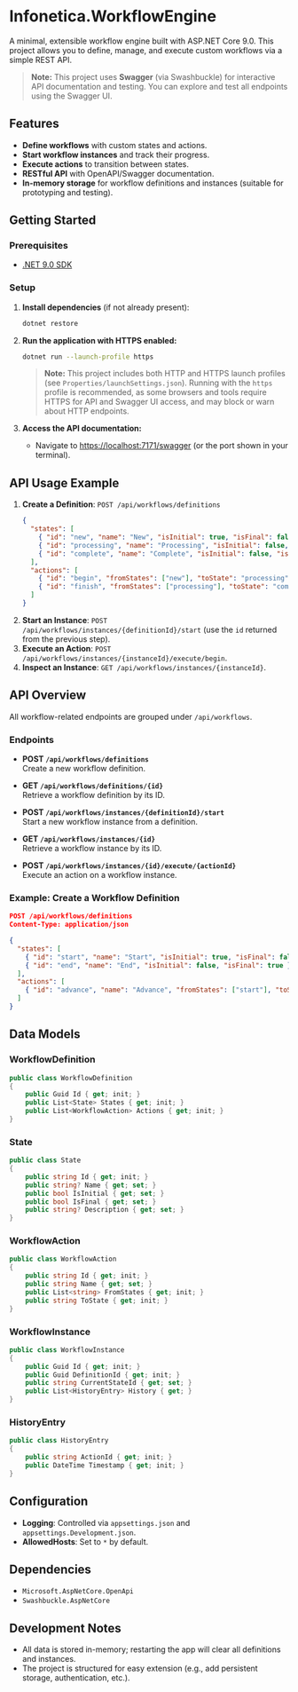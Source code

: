 # Infonetica.WorkflowEngine

A minimal, extensible workflow engine built with ASP.NET Core 9.0. This project allows you to define, manage, and execute custom workflows via a simple REST API.

> **Note:**
> This project uses **Swagger** (via Swashbuckle) for interactive API documentation and testing. You can explore and test all endpoints using the Swagger UI.

## Features

- **Define workflows** with custom states and actions.
- **Start workflow instances** and track their progress.
- **Execute actions** to transition between states.
- **RESTful API** with OpenAPI/Swagger documentation.
- **In-memory storage** for workflow definitions and instances (suitable for prototyping and testing).

## Getting Started

### Prerequisites

- [.NET 9.0 SDK](https://dotnet.microsoft.com/en-us/download/dotnet/9.0)

### Setup

1. **Install dependencies** (if not already present):

   ```sh
   dotnet restore
   ```

2. **Run the application with HTTPS enabled:**

   ```sh
   dotnet run --launch-profile https
   ```

   > **Note:**
   > This project includes both HTTP and HTTPS launch profiles (see `Properties/launchSettings.json`).
   > Running with the `https` profile is recommended, as some browsers and tools require HTTPS for API and Swagger UI access, and may block or warn about HTTP endpoints.

3. **Access the API documentation:**

   - Navigate to [https://localhost:7171/swagger](https://localhost:7171/swagger) (or the port shown in your terminal).

## API Usage Example

1.  **Create a Definition**: `POST /api/workflows/definitions`
    ```json
    {
      "states": [
        { "id": "new", "name": "New", "isInitial": true, "isFinal": false },
        { "id": "processing", "name": "Processing", "isInitial": false, "isFinal": false },
        { "id": "complete", "name": "Complete", "isInitial": false, "isFinal": true }
      ],
      "actions": [
        { "id": "begin", "fromStates": ["new"], "toState": "processing" },
        { "id": "finish", "fromStates": ["processing"], "toState": "complete" }
      ]
    }
    ```
2.  **Start an Instance**: `POST /api/workflows/instances/{definitionId}/start` (use the `id` returned from the previous step).
3.  **Execute an Action**: `POST /api/workflows/instances/{instanceId}/execute/begin`.
4.  **Inspect an Instance**: `GET /api/workflows/instances/{instanceId}`.

## API Overview

All workflow-related endpoints are grouped under `/api/workflows`.

### Endpoints

- **POST `/api/workflows/definitions`**  
  Create a new workflow definition.

- **GET `/api/workflows/definitions/{id}`**  
  Retrieve a workflow definition by its ID.

- **POST `/api/workflows/instances/{definitionId}/start`**  
  Start a new workflow instance from a definition.

- **GET `/api/workflows/instances/{id}`**  
  Retrieve a workflow instance by its ID.

- **POST `/api/workflows/instances/{id}/execute/{actionId}`**  
  Execute an action on a workflow instance.

### Example: Create a Workflow Definition

```json
POST /api/workflows/definitions
Content-Type: application/json

{
  "states": [
    { "id": "start", "name": "Start", "isInitial": true, "isFinal": false },
    { "id": "end", "name": "End", "isInitial": false, "isFinal": true }
  ],
  "actions": [
    { "id": "advance", "name": "Advance", "fromStates": ["start"], "toState": "end" }
  ]
}
```

## Data Models

### WorkflowDefinition

```csharp
public class WorkflowDefinition
{
    public Guid Id { get; init; }
    public List<State> States { get; init; }
    public List<WorkflowAction> Actions { get; init; }
}
```

### State

```csharp
public class State
{
    public string Id { get; init; }
    public string? Name { get; set; }
    public bool IsInitial { get; set; }
    public bool IsFinal { get; set; }
    public string? Description { get; set; }
}
```

### WorkflowAction

```csharp
public class WorkflowAction
{
    public string Id { get; init; }
    public string Name { get; set; }
    public List<string> FromStates { get; init; }
    public string ToState { get; init; }
}
```

### WorkflowInstance

```csharp
public class WorkflowInstance
{
    public Guid Id { get; init; }
    public Guid DefinitionId { get; init; }
    public string CurrentStateId { get; set; }
    public List<HistoryEntry> History { get; }
}
```

### HistoryEntry

```csharp
public class HistoryEntry
{
    public string ActionId { get; init; }
    public DateTime Timestamp { get; init; }
}
```

## Configuration

- **Logging**: Controlled via `appsettings.json` and `appsettings.Development.json`.
- **AllowedHosts**: Set to `*` by default.

## Dependencies

- `Microsoft.AspNetCore.OpenApi`
- `Swashbuckle.AspNetCore`

## Development Notes

- All data is stored in-memory; restarting the app will clear all definitions and instances.
- The project is structured for easy extension (e.g., add persistent storage, authentication, etc.).

